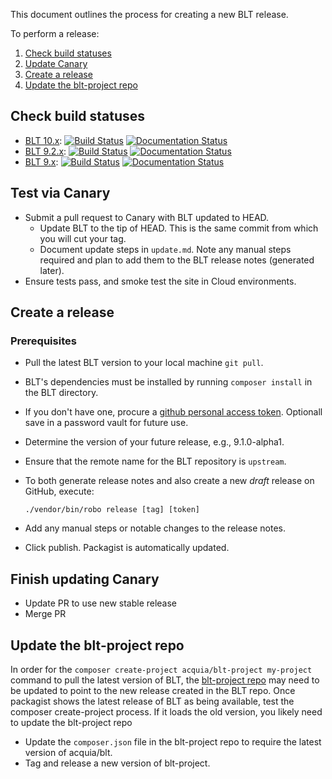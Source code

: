 This document outlines the process for creating a new BLT release.

To perform a release:

1. [Check build statuses](#check-build-statuses)
1. [Update Canary](##update-canary)
1. [Create a release](#create-a-release)
1. [Update the blt-project repo](#update-the-blt-project-repo)

## Check build statuses

* [BLT 10.x](https://github.com/acquia/blt):
[![Build Status](https://travis-ci.com/acquia/blt.svg?branch=10.0.x)](https://travis-ci.com/acquia/blt)
[![Documentation Status](https://readthedocs.org/projects/blt/badge/?version=10.0.x)](http://blt.readthedocs.io/en/10.0.x/?badge=10.0.x)
* [BLT 9.2.x](https://github.com/acquia/blt):
[![Build Status](https://travis-ci.com/acquia/blt.svg?branch=9.2.x)](https://travis-ci.com/acquia/blt)
[![Documentation Status](https://readthedocs.org/projects/blt/badge/?version=9.2.x)](http://blt.readthedocs.io/en/9.2.x/?badge=9.2.x)
* [BLT 9.x](https://github.com/acquia/blt):
[![Build Status](https://travis-ci.com/acquia/blt.svg?branch=9.x)](https://travis-ci.com/acquia/blt)
[![Documentation Status](https://readthedocs.org/projects/blt/badge/?version=9.x)](http://blt.readthedocs.io/en/9.x/?badge=9.x)

## Test via Canary

* Submit a pull request to Canary with BLT updated to HEAD.
    * Update BLT to the tip of HEAD. This is the same commit from which you will cut your tag.
    * Document update steps in `update.md`. Note any manual steps required and plan to add them to the BLT release notes (generated later).
* Ensure tests pass, and smoke test the site in Cloud environments.

## Create a release

### Prerequisites

* Pull the latest BLT version to your local machine `git pull`.
* BLT's dependencies must be installed by running `composer install` in the BLT directory.
* If you don't have one, procure a [github personal access token](https://github.com/settings/tokens). Optionall save in a password vault for future use.
* Determine the version of your future release, e.g., 9.1.0-alpha1.
* Ensure that the remote name for the BLT repository is `upstream`.
* To both generate release notes and also create a new _draft_ release on GitHub, execute:

      ./vendor/bin/robo release [tag] [token]
    
* Add any manual steps or notable changes to the release notes. 
* Click publish. Packagist is automatically updated.

## Finish updating Canary

* Update PR to use new stable release
* Merge PR

## Update the blt-project repo

In order for the `composer create-project acquia/blt-project my-project` command to pull the latest version of BLT, the [blt-project repo](https://github.com/acquia/blt-project) may need to be updated to point to the new release created in the BLT repo.  Once packagist shows the latest release of BLT as being available, test the composer create-project process. If it loads the old version, you likely need to update the blt-project repo

* Update the `composer.json` file in the blt-project repo to require the latest version of acquia/blt.
* Tag and release a new version of blt-project.
